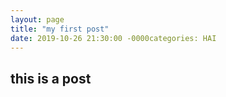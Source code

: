 ```yaml
---
layout: page
title: "my first post"
date: 2019-10-26 21:30:00 -0000categories: HAI
---
```

## this is a post
